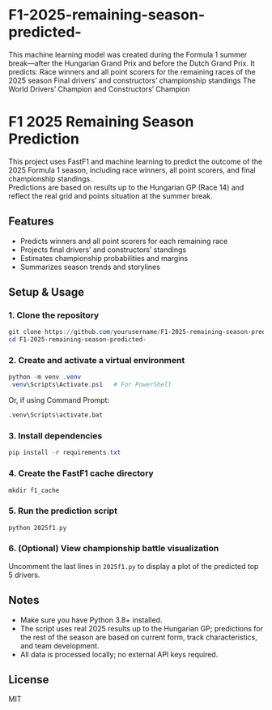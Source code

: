 # F1-2025-remaining-season-predicted-
This machine learning model was created during the Formula 1 summer break—after the Hungarian Grand Prix and before the Dutch Grand Prix. It predicts:  Race winners and all point scorers for the remaining races of the 2025 season Final drivers’ and constructors’ championship standings The World Drivers’ Champion and Constructors’ Champion 

# F1 2025 Remaining Season Prediction

This project uses FastF1 and machine learning to predict the outcome of the 2025 Formula 1 season, including race winners, all point scorers, and final championship standings.  
Predictions are based on results up to the Hungarian GP (Race 14) and reflect the real grid and points situation at the summer break.

## Features

- Predicts winners and all point scorers for each remaining race
- Projects final drivers’ and constructors’ standings
- Estimates championship probabilities and margins
- Summarizes season trends and storylines

## Setup & Usage

### 1. Clone the repository

```powershell
git clone https://github.com/yourusername/F1-2025-remaining-season-predicted-.git
cd F1-2025-remaining-season-predicted-
```

### 2. Create and activate a virtual environment

```powershell
python -m venv .venv
.venv\Scripts\Activate.ps1   # For PowerShell
```
Or, if using Command Prompt:
```cmd
.venv\Scripts\activate.bat
```

### 3. Install dependencies

```powershell
pip install -r requirements.txt
```

### 4. Create the FastF1 cache directory

```powershell
mkdir f1_cache
```

### 5. Run the prediction script

```powershell
python 2025f1.py
```

### 6. (Optional) View championship battle visualization

Uncomment the last lines in `2025f1.py` to display a plot of the predicted top 5 drivers.

## Notes

- Make sure you have Python 3.8+ installed.
- The script uses real 2025 results up to the Hungarian GP; predictions for the rest of the season are based on current form, track characteristics, and team development.
- All data is processed locally; no external API keys required.

## License

MIT

